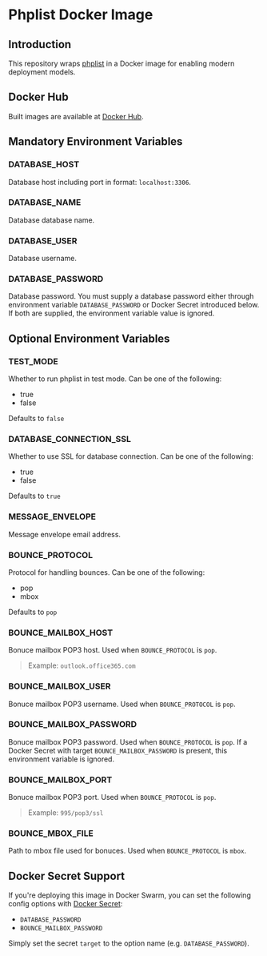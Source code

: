 # Phplist Docker Image

## Introduction

This repository wraps [phplist](https://github.com/phpList/phplist3) in a Docker image for enabling modern deployment models.

## Docker Hub

Built images are available at [Docker Hub](https://hub.docker.com/r/xjonathanlei/phplist).

## Mandatory Environment Variables

### DATABASE_HOST

Database host including port in format: `localhost:3306`.

### DATABASE_NAME

Database database name.

### DATABASE_USER

Database username.

### DATABASE_PASSWORD

Database password. You must supply a database password either through environment variable `DATABASE_PASSWORD` or Docker Secret introduced below. If both are supplied, the environment variable value is ignored.

## Optional Environment Variables

### TEST_MODE

Whether to run phplist in test mode. Can be one of the following:

- true
- false

Defaults to `false`

### DATABASE_CONNECTION_SSL

Whether to use SSL for database connection. Can be one of the following:

- true
- false

Defaults to `true`

### MESSAGE_ENVELOPE

Message envelope email address.

### BOUNCE_PROTOCOL

Protocol for handling bounces. Can be one of the following:

- pop
- mbox

Defaults to `pop`

### BOUNCE_MAILBOX_HOST

Bonuce mailbox POP3 host. Used when `BOUNCE_PROTOCOL` is `pop`.

> Example: `outlook.office365.com`

### BOUNCE_MAILBOX_USER

Bonuce mailbox POP3 username. Used when `BOUNCE_PROTOCOL` is `pop`.

### BOUNCE_MAILBOX_PASSWORD

Bonuce mailbox POP3 password. Used when `BOUNCE_PROTOCOL` is `pop`. If a Docker Secret with target `BOUNCE_MAILBOX_PASSWORD` is present, this environment variable is ignored.

### BOUNCE_MAILBOX_PORT

Bonuce mailbox POP3 port. Used when `BOUNCE_PROTOCOL` is `pop`.

> Example: `995/pop3/ssl`

### BOUNCE_MBOX_FILE

Path to mbox file used for bonuces. Used when `BOUNCE_PROTOCOL` is `mbox`.

## Docker Secret Support

If you're deploying this image in Docker Swarm, you can set the following config options with [Docker Secret](https://docs.docker.com/engine/swarm/secrets/):

- `DATABASE_PASSWORD`
- `BOUNCE_MAILBOX_PASSWORD`

Simply set the secret `target` to the option name (e.g. `DATABASE_PASSWORD`).